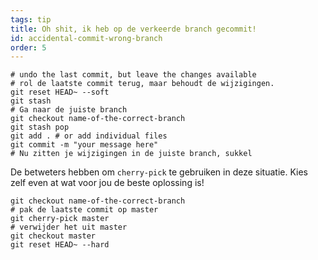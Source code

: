 ```yaml
---
tags: tip
title: Oh shit, ik heb op de verkeerde branch gecommit!
id: accidental-commit-wrong-branch
order: 5
---
```


```git
# undo the last commit, but leave the changes available
# rol de laatste commit terug, maar behoudt de wijzigingen.
git reset HEAD~ --soft
git stash
# Ga naar de juiste branch
git checkout name-of-the-correct-branch
git stash pop
git add . # or add individual files
git commit -m "your message here"
# Nu zitten je wijzigingen in de juiste branch, sukkel
```

De betweters hebben om `cherry-pick` te gebruiken in deze situatie. Kies zelf even at wat voor jou de beste oplossing is!

```git
git checkout name-of-the-correct-branch
# pak de laatste commit op master
git cherry-pick master
# verwijder het uit master
git checkout master
git reset HEAD~ --hard
```
